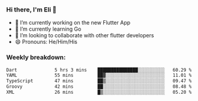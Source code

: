 ### Hi there, I'm Eli 👋
- 🔭 I’m currently working on the new Flutter App
- 🌱 I’m currently learning Go
- 🦄 I’m looking to collaborate with other flutter developers
- 😄 Pronouns: He/Him/His

### Weekly breakdown:
<!--START_SECTION:waka-->

```txt
Dart              5 hrs 3 mins    ███████████████░░░░░░░░░░   60.29 %
YAML              55 mins         ██▓░░░░░░░░░░░░░░░░░░░░░░   11.01 %
TypeScript        47 mins         ██▒░░░░░░░░░░░░░░░░░░░░░░   09.47 %
Groovy            42 mins         ██░░░░░░░░░░░░░░░░░░░░░░░   08.48 %
XML               26 mins         █▒░░░░░░░░░░░░░░░░░░░░░░░   05.20 %
```

<!--END_SECTION:waka-->
